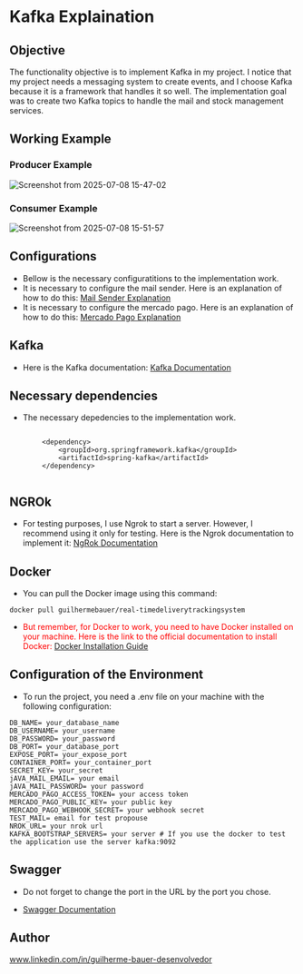# Kafka Explaination
## Objective 
The functionality objective is to implement Kafka in my project. I notice that my project needs a messaging system to create events, and
I choose Kafka because it is a framework that handles it so well. The implementation goal was to create two Kafka topics
to handle the mail and stock management services. 

## Working Example

### Producer Example
![Screenshot from 2025-07-08 15-47-02](https://github.com/user-attachments/assets/420f3bd9-b4d4-49f7-881b-50a32acebd0b)

### Consumer Example
![Screenshot from 2025-07-08 15-51-57](https://github.com/user-attachments/assets/adc221eb-b95c-43ad-b67b-ecfd8b14cbd8)

## Configurations 

* Bellow is the necessary configuratitions to the implementation work.
* It is necessary to configure the mail sender. Here is an explanation of how to do this: [Mail Sender Explanation](https://github.com/GuilhermeBauer16/Real-TimeDeliveryTrackingSystem/tree/mailSenderExplanation)
* It is necessary to configure the mercado pago. Here is an explanation of how to do this: [Mercado Pago Explanation](https://github.com/GuilhermeBauer16/Real-TimeDeliveryTrackingSystem/tree/mercadoPagoExplanation)

## Kafka
 * Here is the Kafka documentation: [Kafka Documentation](https://kafka.apache.org/intro)

## Necessary dependencies 
  * The necessary depedencies to the implementation work.



```

        <dependency>
            <groupId>org.springframework.kafka</groupId>
            <artifactId>spring-kafka</artifactId>
        </dependency>


```
## NGROk

 * For testing purposes, I use Ngrok to start a server. However, I recommend using it only for testing.
Here is the Ngrok documentation to implement it: [NgRok Documentation](https://dashboard.ngrok.com/get-started/setup/linux)

## Docker 

* You can pull the Docker image using this command:
 ```dotdocker
docker pull guilhermebauer/real-timedeliverytrackingsystem
```

* <span style="color:red;"> But remember, for Docker to work, you need to have Docker installed on your machine. Here is the link to the official documentation to install Docker: [Docker Installation Guide](https://docs.docker.com/get-docker/)</span>

## Configuration of the Environment

* To run the project, you need a .env file on your machine with the following configuration:

```dotenv
DB_NAME= your_database_name
DB_USERNAME= your_username
DB_PASSWORD= your_password
DB_PORT= your_database_port
EXPOSE_PORT= your_expose_port
CONTAINER_PORT= your_container_port
SECRET_KEY= your_secret
jAVA_MAIL_EMAIL= your email
jAVA_MAIL_PASSWORD= your password
MERCADO_PAGO_ACCESS_TOKEN= your access token
MERCADO_PAGO_PUBLIC_KEY= your public key
MERCADO_PAGO_WEBHOOK_SECRET= your webhook secret
TEST_MAIL= email for test propouse
NROK_URL= your nrok url
KAFKA_BOOTSTRAP_SERVERS= your server # If you use the docker to test the application use the server kafka:9092
```

## Swagger

* Do not forget to change the port in the URL by the port you chose.

* [Swagger Documentation](http://localhost:8080/swagger-ui/index.html)

## Author
 www.linkedin.com/in/guilherme-bauer-desenvolvedor

